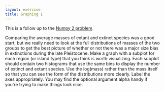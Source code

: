 ```yaml
---
layout: exercise
title: Graphing 1
---
```


This is a follow up to the [Numpy 2 problem](/exercises/numpy-2).

Comparing the average masses of extant and extinct species was a good
start, but we really need to look at the full distributions of masses of
the two groups to get the best picture of whether or not there was a
major size bias in extinctions during the late Pleistocene. Make a graph
with a subplot for each region (or island type) that you think is worth
visualizing. Each subplot should contain two histograms that use the
same bins to display the number of extinct and extant species. Use the
log(mass) rather than the mass itself so that you can see the form of
the distributions more clearly. Label the axes appropriately. You may
find the optional argument alpha handy if you're trying to make things
look nice.
